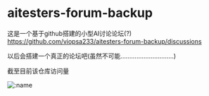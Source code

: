 # aitesters-forum-backup
这是一个基于github搭建的小型AI讨论论坛(?)
https://github.com/viopsa233/aitesters-forum-backup/discussions


以后会搭建一个真正的论坛吧(虽然不可能..............................)

截至目前该仓库访问量

![:name](https://count.getloli.com/get/@:aitesters-forum-backup)
